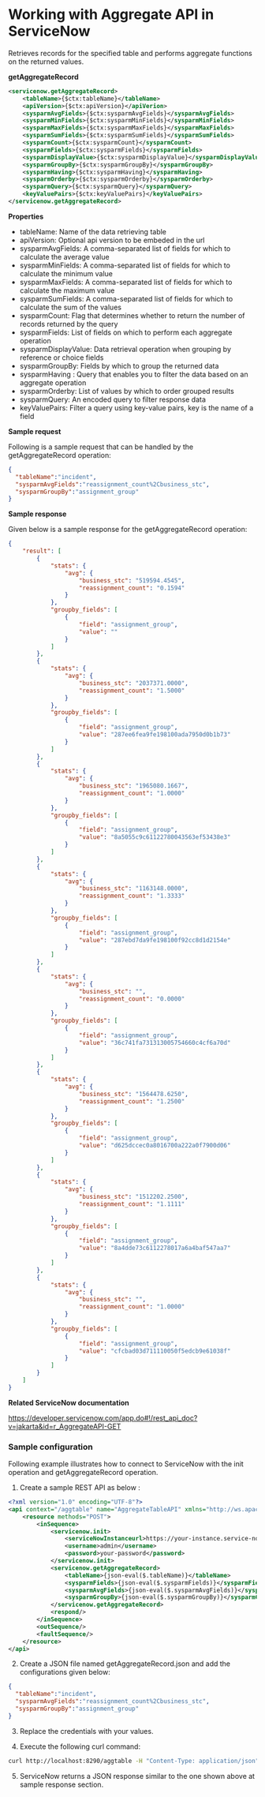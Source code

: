 # Working with Aggregate API in ServiceNow

Retrieves records for the specified table and performs aggregate functions on the returned values.

**getAggregateRecord**
```xml
<servicenow.getAggregateRecord>
    <tableName>{$ctx:tableName}</tableName>
    <apiVersion>{$ctx:apiVersion}</apiVerion>
    <sysparmAvgFields>{$ctx:sysparmAvgFields}</sysparmAvgFields>
    <sysparmMinFields>{$ctx:sysparmMinFields}</sysparmMinFields>
    <sysparmMaxFields>{$ctx:sysparmMaxFields}</sysparmMaxFields>
    <sysparmSumFields>{$ctx:sysparmSumFields}</sysparmSumFields>
    <sysparmCount>{$ctx:sysparmCount}</sysparmCount>
    <sysparmFields>{$ctx:sysparmFields}</sysparmFields>
    <sysparmDisplayValue>{$ctx:sysparmDisplayValue}</sysparmDisplayValue>
    <sysparmGroupBy>{$ctx:sysparmGroupBy}</sysparmGroupBy>
    <sysparmHaving>{$ctx:sysparmHaving}</sysparmHaving>
    <sysparmOrderby>{$ctx:sysparmOrderby}</sysparmOrderby>
    <sysparmQuery>{$ctx:sysparmQuery}</sysparmQuery>
    <keyValuePairs>{$ctx:keyValuePairs}</keyValuePairs>
</servicenow.getAggregateRecord>
```

**Properties**
* tableName: Name of the data retrieving table
* apiVersion: Optional api version to be embeded in the url
* sysparmAvgFields: A comma-separated list of fields for which to calculate the average value
* sysparmMinFields: A comma-separated list of fields for which to calculate the minimum value
* sysparmMaxFields: A comma-separated list of fields for which to calculate the maximum value
* sysparmSumFields: A comma-separated list of fields for which to calculate the sum of the values
* sysparmCount: Flag that determines whether to return the number of records returned by the query
* sysparmFields: List of fields on which to perform each aggregate operation
* sysparmDisplayValue: Data retrieval operation when grouping by reference or choice fields
* sysparmGroupBy: Fields by which to group the returned data
* sysparmHaving : Query that enables you to filter the data based on an aggregate operation 
* sysparmOrderby: List of values by which to order grouped results
* sysparmQuery: An encoded query to filter response data
* keyValuePairs: Filter a query using key-value pairs, key is the name of a field

**Sample request**

Following is a sample request that can be handled by the getAggregateRecord operation:

```json
{
  "tableName":"incident",
  "sysparmAvgFields":"reassignment_count%2Cbusiness_stc",
  "sysparmGroupBy":"assignment_group"
}
```
**Sample response**

Given below is a sample response for the getAggregateRecord operation:

```json
{
    "result": [
        {
            "stats": {
                "avg": {
                    "business_stc": "519594.4545",
                    "reassignment_count": "0.1594"
                }
            },
            "groupby_fields": [
                {
                    "field": "assignment_group",
                    "value": ""
                }
            ]
        },
        {
            "stats": {
                "avg": {
                    "business_stc": "2037371.0000",
                    "reassignment_count": "1.5000"
                }
            },
            "groupby_fields": [
                {
                    "field": "assignment_group",
                    "value": "287ee6fea9fe198100ada7950d0b1b73"
                }
            ]
        },
        {
            "stats": {
                "avg": {
                    "business_stc": "1965080.1667",
                    "reassignment_count": "1.0000"
                }
            },
            "groupby_fields": [
                {
                    "field": "assignment_group",
                    "value": "8a5055c9c61122780043563ef53438e3"
                }
            ]
        },
        {
            "stats": {
                "avg": {
                    "business_stc": "1163148.0000",
                    "reassignment_count": "1.3333"
                }
            },
            "groupby_fields": [
                {
                    "field": "assignment_group",
                    "value": "287ebd7da9fe198100f92cc8d1d2154e"
                }
            ]
        },
        {
            "stats": {
                "avg": {
                    "business_stc": "",
                    "reassignment_count": "0.0000"
                }
            },
            "groupby_fields": [
                {
                    "field": "assignment_group",
                    "value": "36c741fa731313005754660c4cf6a70d"
                }
            ]
        },
        {
            "stats": {
                "avg": {
                    "business_stc": "1564478.6250",
                    "reassignment_count": "1.2500"
                }
            },
            "groupby_fields": [
                {
                    "field": "assignment_group",
                    "value": "d625dccec0a8016700a222a0f7900d06"
                }
            ]
        },
        {
            "stats": {
                "avg": {
                    "business_stc": "1512202.2500",
                    "reassignment_count": "1.1111"
                }
            },
            "groupby_fields": [
                {
                    "field": "assignment_group",
                    "value": "8a4dde73c6112278017a6a4baf547aa7"
                }
            ]
        },
        {
            "stats": {
                "avg": {
                    "business_stc": "",
                    "reassignment_count": "1.0000"
                }
            },
            "groupby_fields": [
                {
                    "field": "assignment_group",
                    "value": "cfcbad03d711110050f5edcb9e61038f"
                }
            ]
        }
    ]
}
```

**Related ServiceNow documentation**

https://developer.servicenow.com/app.do#!/rest_api_doc?v=jakarta&id=r_AggregateAPI-GET

### Sample configuration

Following example illustrates how to connect to ServiceNow with the init operation and getAggregateRecord operation.

1. Create a sample REST API as below :

```xml
<?xml version="1.0" encoding="UTF-8"?>
<api context="/aggtable" name="AggregateTableAPI" xmlns="http://ws.apache.org/ns/synapse">
    <resource methods="POST">
        <inSequence>
            <servicenow.init>
                <serviceNowInstanceurl>https://your-instance.service-now.com</serviceNowInstanceurl>
                <username>admin</username>
                <password>your-password</password>
            </servicenow.init>
            <servicenow.getAggregateRecord>
                <tableName>{json-eval($.tableName)}</tableName>
                <sysparmFields>{json-eval($.sysparmFields)}</sysparmFields>
                <sysparmAvgFields>{json-eval($.sysparmAvgFields)}</sysparmAvgFields>
                <sysparmGroupBy>{json-eval($.sysparmGroupBy)}</sysparmGroupBy>
            </servicenow.getAggregateRecord>
            <respond/>
        </inSequence>
        <outSequence/>
        <faultSequence/>
    </resource>
</api>
```

2. Create a JSON file named getAggregateRecord.json and add the configurations given below:

```json
{
  "tableName":"incident",
  "sysparmAvgFields":"reassignment_count%2Cbusiness_stc",
  "sysparmGroupBy":"assignment_group"
}                 
```
3. Replace the credentials with your values.

4. Execute the following curl command:

```bash
curl http://localhost:8290/aggtable -H "Content-Type: application/json" -d @getAggregateRecord.json
```
5. ServiceNow returns a JSON response similar to the one shown above at sample response section.
 

